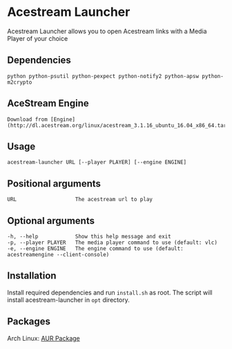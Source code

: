 # Acestream Launcher
Acestream Launcher allows you to open Acestream links with a Media Player of your choice

## Dependencies
    python python-psutil python-pexpect python-notify2 python-apsw python-m2crypto

## AceStream Engine
    Download from [Engine](http://dl.acestream.org/linux/acestream_3.1.16_ubuntu_16.04_x86_64.tar.gz)

## Usage
    acestream-launcher URL [--player PLAYER] [--engine ENGINE]

## Positional arguments
    URL                   The acestream url to play

## Optional arguments
    -h, --help            Show this help message and exit
    -p, --player PLAYER   The media player command to use (default: vlc)
    -e, --engine ENGINE   The engine command to use (default: acestreamengine --client-console)

## Installation
Install required dependencies and run `install.sh` as root. The script will install acestream-launcher in `opt` directory.

## Packages
Arch Linux: [AUR Package](https://aur.archlinux.org/packages/acestream-launcher)
